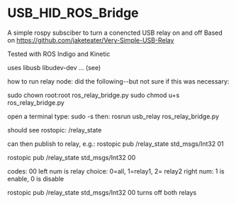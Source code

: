 # USB_HID_ROS_Bridge
A simple rospy subsciber to turn a conencted USB relay on and off
Based on https://github.com/jaketeater/Very-Simple-USB-Relay

Tested with ROS Indigo and Kinetic 

uses libusb libudev-dev ... (see)

how to run relay node:
did the following--but not sure if this was necessary:

sudo chown root:root ros_relay_bridge.py
sudo chmod u+s ros_relay_bridge.py

open a terminal
type:  sudo -s
then: rosrun usb_relay ros_relay_bridge.py

should see rostopic: /relay_state

can then publish to relay, e.g.:
rostopic pub /relay_state std_msgs/Int32 01

rostopic pub /relay_state std_msgs/Int32 00

codes:
00  left num is relay choice: 0=all, 1=relay1, 2= relay2
    right num: 1 is enable, 0 is disable
    
rostopic pub /relay_state std_msgs/Int32 00    turns off both relays
